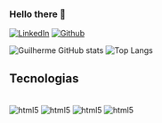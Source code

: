 ### Hello there 👋
<div>
  
  <!--[![Portifólio](https://img.shields.io/website-up-down-green-red/http/monip.org.svg)]() -->
  [![LinkedIn](https://img.shields.io/badge/LinkedIn-0077B5?style=for-the-badge&logo=linkedin&logoColor=white)]()
  [![Github](https://img.shields.io/badge/GitHub-100000?style=for-the-badge&logo=github&logoColor=white)]()

</div>

<div aling="center">

  ![Guilherme GitHub stats](https://github-readme-stats.vercel.app/api?username=Silveira789&show_icons=true&theme=dark)
  ![Top Langs](https://github-readme-stats.vercel.app/api/top-langs/?username=Silveira789&theme=tokyonight&layout=compact)

</div>

## Tecnologias

<div style="display: inline_block"><br/>
<img align="center" alt="html5"src ="https://img.shields.io/badge/Python-14354C?style=for-the-badge&logo=python&logoColor=white" />
<img align="center" alt="html5"src ="https://img.shields.io/badge/GIT-E44C30?style=for-the-badge&logo=git&logoColor=white" />
<img align="center" alt="html5"src ="https://img.shields.io/badge/PyCharm-000000.svg?&style=for-the-badge&logo=PyCharm&logoColor=white" />
<img align="center" alt="html5"src ="https://img.shields.io/badge/Visual_Studio_Code-0078D4?style=for-the-badge&logo=visual%20studio%20code&logoColor=white" />

</div>



<!--
**Silveira789/Silveira789** is a ✨ _special_ ✨ repository because its `README.md` (this file) appears on your GitHub profile.

Here are some ideas to get you started:

- 🔭 I’m currently working on ...
- 🌱 I’m currently learning ...
- 👯 I’m looking to collaborate on ...
- 🤔 I’m looking for help with ...
- 💬 Ask me about ...
- 📫 How to reach me: ...
- 😄 Pronouns: ...
- ⚡ Fun fact: ...
-->
